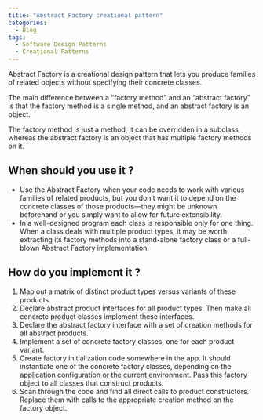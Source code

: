 ```yaml
---
title: "Abstract Factory creational pattern"
categories:
  - Blog
tags:
  - Software Design Patterns
  - Creational Patterns
---
```


Abstract Factory is a creational design pattern that lets you produce families of related objects without specifying their concrete classes.

The main difference between a “factory method” and an “abstract factory” is that the factory method is a single method, and an abstract factory is an object. 

The factory method is just a method, it can be overridden in a subclass, whereas the abstract factory is an object that has multiple factory methods on it.


<h2>When should you use it ? </h2>

<ul>
<li>Use the Abstract Factory when your code needs to work with various families of related products, but you don’t want it to depend on the concrete classes of those products—they might be unknown beforehand or you simply want to allow for future extensibility.</li>

<li>In a well-designed program each class is responsible only for one thing. When a class deals with multiple product types, it may be worth extracting its factory methods into a stand-alone factory class or a full-blown Abstract Factory implementation.</li>
</ul>

<h2> How do you implement it ? </h2>

<ol>
<li>Map out a matrix of distinct product types versus variants of these products.</li>

<li>Declare abstract product interfaces for all product types. Then make all concrete product classes implement these interfaces.</li>

<li>Declare the abstract factory interface with a set of creation methods for all abstract products.</li>

<li>Implement a set of concrete factory classes, one for each product variant.</li>

<li>Create factory initialization code somewhere in the app. It should instantiate one of the concrete factory classes, depending on the application configuration or the current environment. Pass this factory object to all classes that construct products.</li>

<li>Scan through the code and find all direct calls to product constructors. Replace them with calls to the appropriate creation method on the factory object.</li>

</ol>